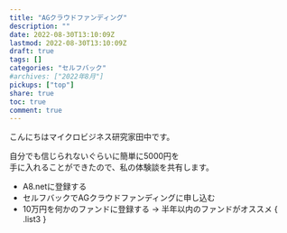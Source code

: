 ```yaml
---
title: "AGクラウドファンディング"
description: ""
date: 2022-08-30T13:10:09Z
lastmod: 2022-08-30T13:10:09Z
draft: true
tags: []
categories: "セルフバック"
#archives: ["2022年8月"]
pickups: ["top"]
share: true
toc: true
comment: true
---
```


こんにちはマイクロビジネス研究家田中です。

自分でも信じられないぐらいに簡単に5000円を  
手に入れることができたので、私の体験談を共有します。

<!--more-->

- A8.netに登録する
- セルフバックでAGクラウドファンディングに申し込む
- 10万円を何かのファンドに登録する
  → 半年以内のファンドがオススメ
{ .list3 }


